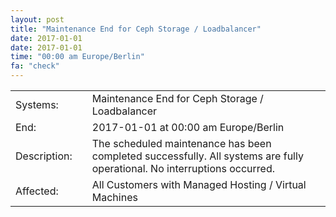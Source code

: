 ```yaml
---
layout: post
title: "Maintenance End for Ceph Storage / Loadbalancer"
date: 2017-01-01
date: 2017-01-01
time: "00:00 am Europe/Berlin"
fa: "check"
---
```


|                   |   |                                                                      |
|-------------------|---|----------------------------------------------------------------------|
| Systems:          |   | Maintenance End for Ceph Storage / Loadbalancer|
| End:              |   | 2017-01-01 at 00:00 am Europe/Berlin |
| Description:      |   | The scheduled maintenance has been completed successfully. All systems are fully operational. No interruptions occurred. |
| Affected:         |   | All Customers with Managed Hosting / Virtual Machines |